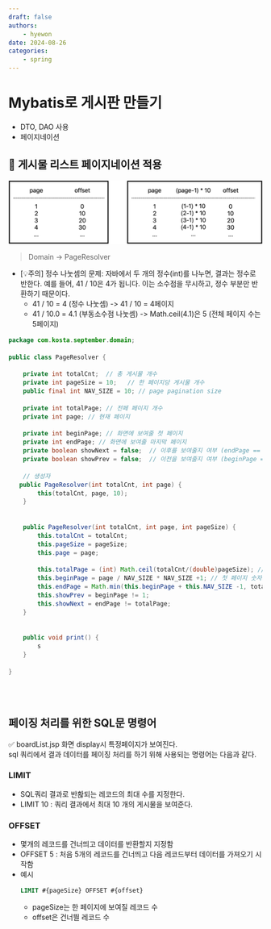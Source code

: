 ```yaml
---
draft: false
authors:
    - hyewon
date: 2024-08-26
categories:
    - spring
---
```


# Mybatis로 게시판 만들기

-   DTO, DAO 사용
-   페이지네이션

<!-- more -->

## 📌 게시물 리스트 페이지네이션 적용

![alt text](img/image-1.png)

> Domain -> PageResolver

-   [💡주의] 정수 나눗셈의 문제: 자바에서 두 개의 정수(int)를 나누면, 결과는 정수로 반한다. 예를 들어, 41 / 10은 4가 됩니다. 이는 소수점을 무시하고, 정수 부분만 반환하기 때문이다.
    -   41 / 10 = 4 (정수 나눗셈) -> 41 / 10 = 4페이지
    -   41 / 10.0 = 4.1 (부동소수점 나눗셈) -> Math.ceil(4.1)은 5 (전체 페이지 수는 5페이지)

```java
package com.kosta.september.domain;

public class PageResolver {

	private int totalCnt;  // 총 게시물 개수
	private int pageSize = 10;   // 한 페이지당 게시물 개수
	public final int NAV_SIZE = 10; // page pagination size

    private int totalPage; // 전페 페이지 개수
    private int page; // 현재 페이지

    private int beginPage; // 화면에 보여줄 첫 페이지
    private int endPage; // 화면에 보여줄 마지막 페이지
    private boolean showNext = false;  // 이후를 보여줄지 여부 (endPage == totalPage showNext는 false)
    private boolean showPrev = false;  // 이전을 보여줄지 여부 (beginPage == 1 아니면 showPrev는 true)

    // 생성자
   public PageResolver(int totalCnt, int page) {
		this(totalCnt, page, 10);
	}


	public PageResolver(int totalCnt, int page, int pageSize) {
		this.totalCnt = totalCnt;
		this.pageSize = pageSize;
		this.page = page;

		this.totalPage = (int) Math.ceil(totalCnt/(double)pageSize); // 전체 페이지 개수
        this.beginPage = page / NAV_SIZE * NAV_SIZE +1; // 첫 페이지 숫자
        this.endPage = Math.min(this.beginPage + this.NAV_SIZE -1, totalPage); // 마지막 페이지 숫자
        this.showPrev = beginPage != 1;
        this.showNext = endPage != totalPage;
	}


    public void print() {
        s
    }

}

```

<br>
<br>

## 페이징 처리를 위한 SQL문 명령어

✅ boardList.jsp 화면 display시 특정페이지가 보여진다.  
sql 쿼리에서 결과 데이터를 페이징 처리를 하기 위해 사용되는 명령어는 다음과 같다.

### LIMIT

-   SQL쿼리 결과로 반홚되는 레코드의 최대 수를 지정한다.
-   LIMIT 10 : 쿼리 결과에서 최대 10 개의 게시물을 보여준다.

### OFFSET

-   몇개의 레코드를 건너띄고 데이터를 반환할지 지정함
-   OFFSET 5 : 처음 5개의 레코드를 건너띄고 다음 레코드부터 데이터를 가져오기 시작함
-   예시
    ```sql
    LIMIT #{pageSize} OFFSET #{offset}
    ```
    -   pageSize는 한 페이지에 보여질 레코드 수
    -   offset은 건너띌 레코드 수
